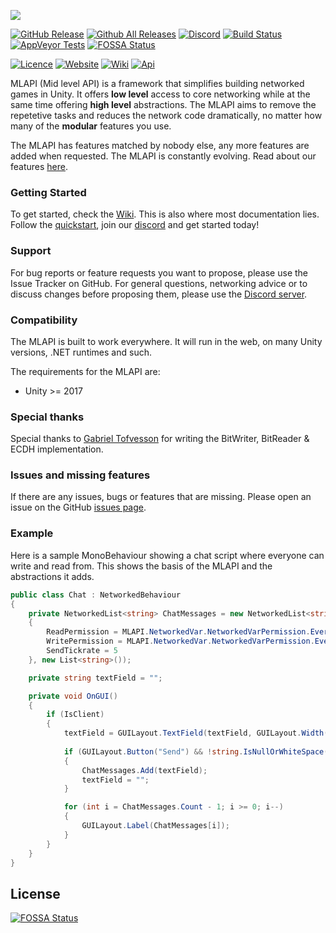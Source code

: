 [![](https://i.imgur.com/d0amtqs.png)](https://midlevel.github.io/MLAPI/)

[![GitHub Release](https://img.shields.io/github/release/MidLevel/MLAPI.svg?logo=github)](https://github.com/MidLevel/MLAPI/releases)
[![Github All Releases](https://img.shields.io/github/downloads/MidLevel/MLAPI/total.svg?logo=github&color=informational)](https://github.com/MidLevel/MLAPI/releases)
[![Discord](https://img.shields.io/discord/449263083769036810.svg?label=discord&logo=discord&color=informational)](https://discord.gg/FM8SE9E)
[![Build Status](https://img.shields.io/appveyor/ci/midlevel/mlapi/master.svg?logo=appveyor)](https://ci.appveyor.com/project/MidLevel/mlapi/branch/master)
[![AppVeyor Tests](https://img.shields.io/appveyor/tests/midlevel/mlapi/master.svg?logo=AppVeyor)](https://ci.appveyor.com/project/MidLevel/mlapi/build/tests)
[![FOSSA Status](https://app.fossa.io/api/projects/git%2Bgithub.com%2FMidLevel%2FMLAPI.svg?type=shield)](https://app.fossa.io/projects/git%2Bgithub.com%2FMidLevel%2FMLAPI?ref=badge_shield)


[![Licence](https://img.shields.io/github/license/midlevel/mlapi.svg?color=informational)](https://github.com/MidLevel/MLAPI/blob/master/LICENCE)
[![Website](https://img.shields.io/badge/docs-website-informational.svg)](https://midlevel.github.io/MLAPI/)
[![Wiki](https://img.shields.io/badge/docs-wiki-informational.svg)](https://midlevel.github.io/MLAPI/wiki/)
[![Api](https://img.shields.io/badge/docs-api-informational.svg)](https://midlevel.github.io/MLAPI/api/)

MLAPI (Mid level API) is a framework that simplifies building networked games in Unity. It offers **low level** access to core networking while at the same time offering **high level** abstractions. The MLAPI aims to remove the repetetive tasks and reduces the network code dramatically, no matter how many of the **modular** features you use.


The MLAPI has features matched by nobody else, any more features are added when requested. The MLAPI is constantly evolving. Read about our features [here](https://mlapi.network/features/).


### Getting Started
To get started, check the [Wiki](https://mlapi.network/wiki/).
This is also where most documentation lies. Follow the [quickstart](https://mlapi.network/wiki/installation/), join our [discord](http://discord.mlapi.network/) and get started today!

### Support
For bug reports or feature requests you want to propose, please use the Issue Tracker on GitHub. For general questions, networking advice or to discuss changes before proposing them, please use the [Discord server](https://discord.gg/FM8SE9E).

### Compatibility
The MLAPI is built to work everywhere. It will run in the web, on many Unity versions, .NET runtimes and such.

The requirements for the MLAPI are:
* Unity >= 2017

### Special thanks
Special thanks to [Gabriel Tofvesson](https://github.com/GabrielTofvesson) for writing the BitWriter, BitReader & ECDH implementation.

### Issues and missing features
If there are any issues, bugs or features that are missing. Please open an issue on the GitHub [issues page](https://github.com/MidLevel/MLAPI/issues).

### Example
Here is a sample MonoBehaviour showing a chat script where everyone can write and read from. This shows the basis of the MLAPI and the abstractions it adds.

```csharp
public class Chat : NetworkedBehaviour
{
    private NetworkedList<string> ChatMessages = new NetworkedList<string>(new MLAPI.NetworkedVar.NetworkedVarSettings()
    {
        ReadPermission = MLAPI.NetworkedVar.NetworkedVarPermission.Everyone,
        WritePermission = MLAPI.NetworkedVar.NetworkedVarPermission.Everyone,
        SendTickrate = 5
    }, new List<string>());

    private string textField = "";

    private void OnGUI()
    {
        if (IsClient)
        {
            textField = GUILayout.TextField(textField, GUILayout.Width(200));
            
            if (GUILayout.Button("Send") && !string.IsNullOrWhiteSpace(textField))
            {
                ChatMessages.Add(textField);
                textField = "";
            }

            for (int i = ChatMessages.Count - 1; i >= 0; i--)
            {
                GUILayout.Label(ChatMessages[i]);
            }
        }
    }
}
```

## License
[![FOSSA Status](https://app.fossa.io/api/projects/git%2Bgithub.com%2FMidLevel%2FMLAPI.svg?type=large)](https://app.fossa.io/projects/git%2Bgithub.com%2FMidLevel%2FMLAPI?ref=badge_large)